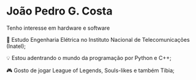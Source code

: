 # João Pedro G. Costa
Tenho interesse em hardware e software 

🔧 Estudo Engenharia Elétrica no Instituto Nacional de Telecomunicações (Inatel);

💡 Estou adentrando o mundo da programação por Python e C++;

🎮 Gosto de jogar League of Legends, Souls-likes e também Tibia;

